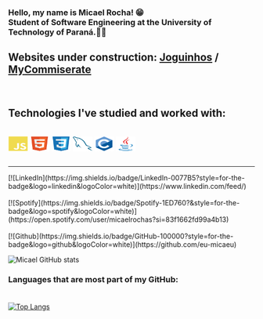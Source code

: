 ### Hello, my name is Micael Rocha! 😁<br/>Student of Software Engineering at the University of Technology of Paraná.👨‍🎓
## Websites under construction: [Joguinhos](https://www.joguinhos.org) / [MyCommiserate](https://www.mycommiserate.com)

<br/>

## Technologies I've studied and worked with:

<div style="display: inline_block"><br>
  <img align="center" alt="" height="30" width="40" src="https://raw.githubusercontent.com/devicons/devicon/master/icons/javascript/javascript-plain.svg">
  <img align="center" alt="" height="30" width="40" src="https://raw.githubusercontent.com/devicons/devicon/master/icons/html5/html5-original.svg">
  <img align="center" alt="" height="30" width="40" src="https://raw.githubusercontent.com/devicons/devicon/master/icons/css3/css3-original.svg">
  <img align="center" alt="" height="30" width="40" src="https://raw.githubusercontent.com/devicons/devicon/master/icons/mysql/mysql-original.svg">
  <img align="center" alt="" height="30" width="40" src="https://raw.githubusercontent.com/devicons/devicon/master/icons/c/c-original.svg">
  <img align="center" alt="" height="30" width="40" src="https://raw.githubusercontent.com/devicons/devicon/master/icons/java/java-original.svg">
</div>

<br/>
<hr>
[![LinkedIn](https://img.shields.io/badge/LinkedIn-0077B5?style=for-the-badge&logo=linkedin&logoColor=white)](https://www.linkedin.com/feed/)<br/>
<br/>
[![Spotify](https://img.shields.io/badge/Spotify-1ED760?&style=for-the-badge&logo=spotify&logoColor=white)](https://open.spotify.com/user/micaelrochas?si=83f1662fd99a4b13)<br/>
<br/>
[![Github](https://img.shields.io/badge/GitHub-100000?style=for-the-badge&logo=github&logoColor=white)](https://github.com/eu-micaeu)<br/>


![Micael GitHub stats](https://github-readme-stats.vercel.app/api?username=eu-micaeu&show_icons=true&theme=dark)

### Languages ​​that are most part of my GitHub:<br/><br/>
[![Top Langs](https://github-readme-stats.vercel.app/api/top-langs/?username=eu-micaeu&hide_progress=false)](https://github.com/anuraghazra/github-readme-stats)


